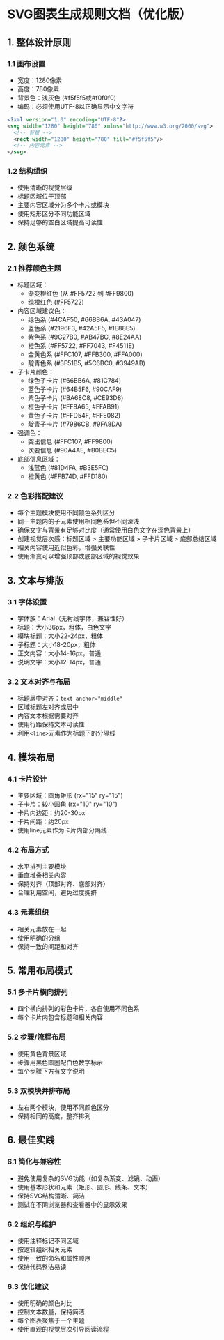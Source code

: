 # SVG图表生成规则文档（优化版）

## 1. 整体设计原则

### 1.1 画布设置
- 宽度：1280像素
- 高度：780像素
- 背景色：浅灰色 (#f5f5f5或#f0f0f0)
- 编码：必须使用UTF-8以正确显示中文字符

```xml
<?xml version="1.0" encoding="UTF-8"?>
<svg width="1280" height="780" xmlns="http://www.w3.org/2000/svg">
  <!-- 背景 -->
  <rect width="1280" height="780" fill="#f5f5f5"/>
  <!-- 内容元素 -->
</svg>
```

### 1.2 结构组织
- 使用清晰的视觉层级
- 标题区域位于顶部
- 主要内容区域分为多个卡片或模块
- 使用矩形区分不同功能区域
- 保持足够的空白区域提高可读性

## 2. 颜色系统

### 2.1 推荐颜色主题
- 标题区域：
  * 渐变橙红色 (从 #FF5722 到 #FF9800)
  * 纯橙红色 (#FF5722)
- 内容区域建议色：
  * 绿色系 (#4CAF50, #66BB6A, #43A047)
  * 蓝色系 (#2196F3, #42A5F5, #1E88E5)
  * 紫色系 (#9C27B0, #AB47BC, #8E24AA)
  * 橙色系 (#FF5722, #FF7043, #F4511E)
  * 金黄色系 (#FFC107, #FFB300, #FFA000)
  * 靛青色系 (#3F51B5, #5C6BC0, #3949AB)
- 子卡片颜色：
  * 绿色子卡片 (#66BB6A, #81C784)
  * 蓝色子卡片 (#64B5F6, #90CAF9)
  * 紫色子卡片 (#BA68C8, #CE93D8)
  * 橙色子卡片 (#FF8A65, #FFAB91)
  * 黄色子卡片 (#FFD54F, #FFE082)
  * 靛青子卡片 (#7986CB, #9FA8DA)
- 强调色：
  * 突出信息 (#FFC107, #FF9800)
  * 次要信息 (#90A4AE, #B0BEC5)
- 底部信息区域：
  * 浅蓝色 (#81D4FA, #B3E5FC)
  * 橙黄色 (#FFB74D, #FFD180)

### 2.2 色彩搭配建议
- 每个主题模块使用不同颜色系列区分
- 同一主题内的子元素使用相同色系但不同深浅
- 确保文字与背景有足够对比度（通常使用白色文字在深色背景上）
- 创建视觉层次感：标题区域 > 主要功能区域 > 子卡片区域 > 底部总结区域
- 相关内容使用近似色彩，增强关联性
- 使用渐变可以增强顶部或底部区域的视觉效果

## 3. 文本与排版

### 3.1 字体设置
- 字体族：Arial（无衬线字体，兼容性好）
- 标题：大小36px，粗体，白色文字
- 模块标题：大小22-24px，粗体
- 子标题：大小18-20px，粗体
- 正文内容：大小14-16px，普通
- 说明文字：大小12-14px，普通

### 3.2 文本对齐与布局
- 标题居中对齐：`text-anchor="middle"`
- 区域标题左对齐或居中
- 内容文本根据需要对齐
- 使用行距保持文本可读性
- 利用`<line>`元素作为标题下的分隔线

## 4. 模块布局

### 4.1 卡片设计
- 主要区域：圆角矩形 (rx="15" ry="15")
- 子卡片：较小圆角 (rx="10" ry="10")
- 卡片内边距：约20-30px
- 卡片间距：约20px
- 使用line元素作为卡片内部分隔线

### 4.2 布局方式
- 水平排列主要模块
- 垂直堆叠相关内容
- 保持对齐（顶部对齐、底部对齐）
- 合理利用空间，避免过度拥挤

### 4.3 元素组织
- 相关元素放在一起
- 使用明确的分组
- 保持一致的间距和对齐

## 5. 常用布局模式

### 5.1 多卡片横向排列
- 四个横向排列的彩色卡片，各自使用不同色系
- 每个卡片内包含标题和相关内容

### 5.2 步骤/流程布局
- 使用黄色背景区域
- 步骤用黑色圆圈配白色数字标示
- 每个步骤下方有文字说明

### 5.3 双模块并排布局
- 左右两个模块，使用不同颜色区分
- 保持相同的高度，整齐排列

## 6. 最佳实践

### 6.1 简化与兼容性
- 避免使用复杂的SVG功能（如复杂渐变、滤镜、动画）
- 使用基本形状和元素（矩形、圆形、线条、文本）
- 保持SVG结构清晰、简洁
- 测试在不同浏览器和查看器中的显示效果

### 6.2 组织与维护
- 使用注释标记不同区域
- 按逻辑组织相关元素
- 使用一致的命名和属性顺序
- 保持代码整洁易读

### 6.3 优化建议
- 使用明确的颜色对比
- 控制文本数量，保持简洁
- 每个图表聚焦于一个主题
- 使用直观的视觉层次引导阅读流程